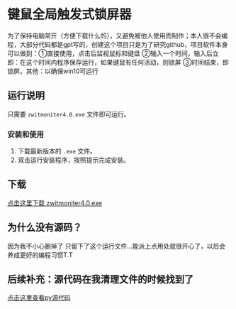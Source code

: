 # 键鼠全局触发式锁屏器
为了保持电脑常开（方便下载什么的），又避免被他人使用而制作；本人很不会编程，大部分代码都是gpt写的，创建这个项目只是为了研究github，项目软件本身可以做到：①直接使用，点击后监视鼠标和键盘 ②输入一个时间，输入后立即：在这个时间内程序保存运行，如果键鼠有任何活动，则锁屏 ③时间结束，即锁屏。其他：以确保win10可运行

## 运行说明

只需要 `zwitmoniter4.0.exe` 文件即可运行。
### 安装和使用

1. 下载最新版本的 `.exe` 文件。
2. 双击运行安装程序，按照提示完成安装。
## 下载
[点击这里下载 zwitmoniter4.0.exe](https://github.com/Ender3721/global-key-mouse-triggered-locker/raw/main/zwitmoniter4.0.exe)
## 为什么没有源码？
因为我不小心删掉了 只留下了这个运行文件...能派上点用处就很开心了，以后会养成更好的编程习惯T.T
## 后续补充：源代码在我清理文件的时候找到了
[点击这里查看py源代码](https://github.com/Ender3721/global-key-mouse-triggered-locker/raw/main/zwitmoniter4.0.py)
